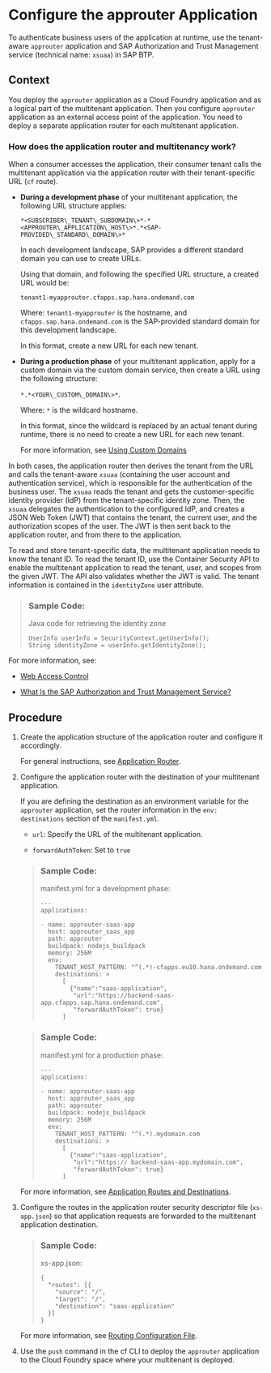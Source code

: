 <!-- loio5af9067322214e8dbf354daae44cef08 -->

# Configure the approuter Application

To authenticate business users of the application at runtime, use the tenant-aware `approuter` application and SAP Authorization and Trust Management service \(technical name: `xsuaa`\) in SAP BTP.



## Context

You deploy the `approuter` application as a Cloud Foundry application and as a logical part of the multitenant application. Then you configure `approuter` application as an external access point of the application. You need to deploy a separate application router for each multitenant application.



### How does the application router and multitenancy work?

When a consumer accesses the application, their consumer tenant calls the multitenant application via the application router with their tenant-specific URL \(`cf` route\).

-   **During a development phase** of your multitenant application, the following URL structure applies:

    `*<SUBSCRIBER\_TENANT\_SUBDOMAIN\>*-*<APPROUTER\_APPLICATION\_HOST\>*.*<SAP-PROVIDED\_STANDARD\_DOMAIN\>*`

    In each development landscape, SAP provides a different standard domain you can use to create URLs.

    Using that domain, and following the specified URL structure, a created URL would be:

    `tenant1-myapprouter.cfapps.sap.hana.ondemand.com`

    Where: `tenant1-myapprouter` is the hostname, and `cfapps.sap.hana.ondemand.com` is the SAP-provided standard domain for this development landscape.

    In this format, create a new URL for each new tenant.

-   **During a production phase** of your multitenant application, apply for a custom domain via the custom domain service, then create a URL using the following structure:

    `*.*<YOUR\_CUSTOM\_DOMAIN\>*`.

    Where: `*` is the wildcard hostname.

    In this format, since the wildcard is replaced by an actual tenant during runtime, there is no need to create a new URL for each new tenant.

    For more information, see [Using Custom Domains](../50-administration-and-ops/Using_Custom_Domains_2291aea.md)


In both cases, the application router then derives the tenant from the URL and calls the tenant-aware `xsuaa` \(containing the user account and authentication service\), which is responsible for the authentication of the business user. The `xsuaa` reads the tenant and gets the customer-specific identity provider \(IdP\) from the tenant-specific identity zone. Then, the `xsuaa` delegates the authentication to the configured IdP, and creates a JSON Web Token \(JWT\) that contains the tenant, the current user, and the authorization scopes of the user. The JWT is then sent back to the application router, and from there to the application.

To read and store tenant-specific data, the multitenant application needs to know the tenant ID. To read the tenant ID, use the Container Security API to enable the multitenant application to read the tenant, user, and scopes from the given JWT. The API also validates whether the JWT is valid. The tenant information is contained in the `identityZone` user attribute.

> ### Sample Code:  
> Java code for retrieving the identity zone
> 
> ```
> UserInfo userInfo = SecurityContext.getUserInfo(); 
> String identityZone = userInfo.getIdentityZone();
> 
> ```

For more information, see:

-   [Web Access Control](../60-security/Web_Access_Control_70a62d1.md)

-   [What Is the SAP Authorization and Trust Management Service?](../60-security/What_Is_the_SAP_Authorization_and_Trust_Management_Service_649961f.md)




## Procedure

1.  Create the application structure of the application router and configure it accordingly.

    For general instructions, see [Application Router](Application_Router_01c5f9b.md).

2.  Configure the application router with the destination of your multitenant application.

    If you are defining the destination as an environment variable for the `approuter` application, set the router information in the `env: destinations` section of the `manifest.yml`.

    -   `url`: Specify the URL of the multitenant application.

    -   `forwardAuthToken`: Set to `true`

    > ### Sample Code:  
    > manifest.yml for a development phase:
    > 
    > ```nocode
    > ---
    > applications:
    > 
    > - name: approuter-saas-app
    >   host: approuter_saas_app
    >   path: approuter
    >   buildpack: nodejs_buildpack
    >   memory: 256M
    >   env:
    >     TENANT_HOST_PATTERN: "^(.*)-cfapps.eu10.hana.ondemand.com 
    >     destinations: >
    >       [
    >         {"name":"saas-application",
    >          "url":"https://backend-saas-app.cfapps.sap.hana.ondemand.com",
    >          "forwardAuthToken": true}
    >       ]
    > 
    > ```

    > ### Sample Code:  
    > manifest.yml for a production phase:
    > 
    > ```nocode
    > ---
    > applications:
    > 
    > - name: approuter-saas-app
    >   host: approuter_saas_app
    >   path: approuter
    >   buildpack: nodejs_buildpack
    >   memory: 256M
    >   env:
    >     TENANT_HOST_PATTERN: "^(.*).mydomain.com
    >     destinations: >
    >       [
    >         {"name":"saas-application",
    >          "url":"https:// backend-saas-app.mydomain.com",
    >          "forwardAuthToken": true}
    >       ]
    > 
    > ```

    For more information, see [Application Routes and Destinations](Application_Routes_and_Destinations_3cc788e.md).

3.  Configure the routes in the application router security descriptor file \(`xs-app.json`\) so that application requests are forwarded to the multitenant application destination.

    > ### Sample Code:  
    > xs-app.json:
    > 
    > ```
    > {
    >   "routes": [{
    >     "source": "/",
    >     "target": "/",
    >     "destination": "saas-application"
    >   }]
    > }
    > ```

    For more information, see [Routing Configuration File](Routing_Configuration_File_c103fb4.md).

4.  Use the `push` command in the cf CLI to deploy the `approuter` application to the Cloud Foundry space where your multitenant is deployed.


